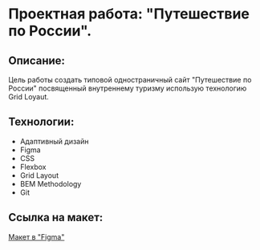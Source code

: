 # Проектная работа: "Путешествие по России". 

## Описание: 

Цель работы создать типовой одностраничный сайт "Путешествие по России" посвященный внутреннему туризму использую технологию Grid Loyaut.

## Технологии: 

* Адаптивный дизайн
* Figma
* CSS
* Flexbox 
* Grid Layout 
* BEM Methodology 
* Git

## Ссылка на макет: 

[Макет в "Figma"](https://www.figma.com/file/5S2WSbEFL6awjVWJ0NWL8Q/Sprint-3_-Russia-_-desktop-%2B-mobile?node-id=28503%3A0&t=WrGvGSuYsuPDazLJ-0) 